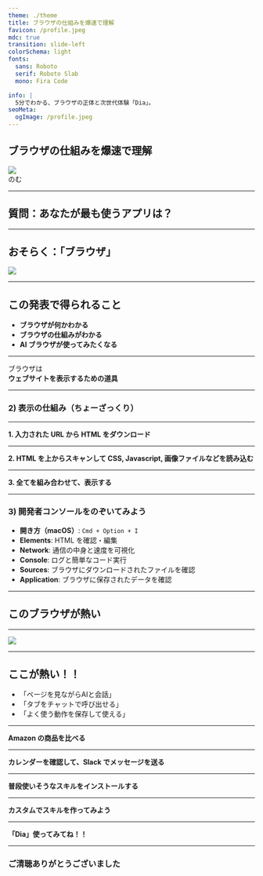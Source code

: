 ```yaml
---
theme: ./theme
title: ブラウザの仕組みを爆速で理解
favicon: /profile.jpeg
mdc: true
transition: slide-left
colorSchema: light
fonts:
  sans: Roboto
  serif: Roboto Slab
  mono: Fira Code

info: |
  5分でわかる、ブラウザの正体と次世代体験「Dia」。
seoMeta:
  ogImage: /profile.jpeg
---
```


<div class="text-right">
<h2>ブラウザの仕組みを爆速で理解</h2>
<div class="flex items-center justify-end">
  <img src="/profile.jpeg" class="w-[80px] h-[80px] object-cover mr-4 rounded-full" />
  <div class="font-semibold">のむ</div>
</div>
</div>

---

## 質問：あなたが最も使うアプリは？

---

## おそらく：「ブラウザ」

<img src="/browsers.png" class="w-[850px] h-auto rounded-lg border-4 border-white"/>

---

## この発表で得られること

- **ブラウザが何かわかる**
- **ブラウザの仕組みがわかる**
- **AI ブラウザが使ってみたくなる**

---

ブラウザは
<br/>
**ウェブサイトを表示するための道具**

---

### 2) 表示の仕組み（ちょーざっくり）

---

**1. 入力された URL から HTML をダウンロード**

---

**2. HTML を上からスキャンして CSS, Javascript, 画像ファイルなどを読み込む**

---

**3. 全てを組み合わせて、表示する**

---

### 3) 開発者コンソールをのぞいてみよう

- **開き方（macOS）**: `Cmd + Option + I`
- **Elements**: HTML を確認・編集
- **Network**: 通信の中身と速度を可視化
- **Console**: ログと簡単なコード実行
- **Sources**: ブラウザにダウンロードされたファイルを確認
- **Application**: ブラウザに保存されたデータを確認

---

## このブラウザが熱い

---

<a href="https://diabrowser.com" target="_blank">
<img src="/dia.svg" class="w-[400px] h-auto">
</a>

---

## ここが熱い！！

- 「ページを見ながらAIと会話」
- 「タブをチャットで呼び出せる」
- 「よく使う動作を保存して使える」

---

**Amazon の商品を比べる**

---

**カレンダーを確認して、Slack でメッセージを送る**

---

**普段使いそうなスキルをインストールする**

---

**カスタムでスキルを作ってみよう**

---

**「Dia」使ってみてね！！**

---

### ご清聴ありがとうございました
